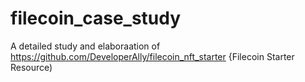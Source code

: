 # filecoin_case_study
A detailed study and elaboraation of https://github.com/DeveloperAlly/filecoin_nft_starter  {Filecoin Starter Resource)
